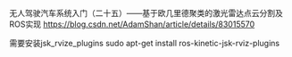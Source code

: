 无人驾驶汽车系统入门（二十五）——基于欧几里德聚类的激光雷达点云分割及ROS实现
https://blog.csdn.net/AdamShan/article/details/83015570

需要安装jsk_rvize_plugins
sudo apt-get install ros-kinetic-jsk-rviz-plugins
